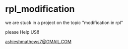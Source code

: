 # rpl_modification

we are stuck in a project on the topic "modification in rpl"

please Help US!!

ashieshmathews7@GMAIL.COM
